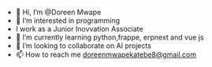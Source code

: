 - 👋 Hi, I’m @Doreen Mwape
- 👀 I’m interested in programming
- I work as a Junior Inovvation Associate
- 🌱 I’m currently learning python,frappe, erpnext and vue js
- 💞️ I’m looking to collaborate on AI projects
- 📫 How to reach me doreenmwapekatebe8@gmail.com

<!---
Doreen2002/Doreen2002 is a ✨ special ✨ repository because its `README.md` (this file) appears on your GitHub profile.
You can click the Preview link to take a look at your changes.
--->
